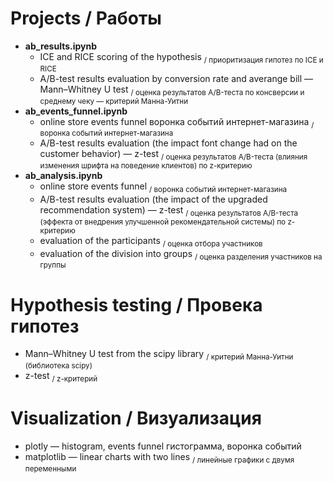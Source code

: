 # Projects / Работы
 * **ab_results.ipynb**
   * ICE and RICE scoring of the hypothesis <sub>/ приоритизация гипотез по ICE и RICE</sub>
   * A/B-test results evaluation by conversion rate and averange bill — Mann–Whitney U test <sub>/ оценка результатов A/B-теста по консверсии и среднему чеку — критерий Манна-Уитни</sub>
 * **ab_events_funnel.ipynb** 
   * online store events funnel воронка событий интернет-магазина <sub>/ воронка событий интернет-магазина</sub>
   * A/B-test results evaluation (the impact font change had on the customer behavior) — z-test <sub>/ оценка результатов A/B-теста (влияния изменения шрифта на поведение клиентов) по z-критерию </sub>
 * **ab_analysis.ipynb** 
   * online store events funnel <sub>/ воронка событий интернет-магазина </sub>
   * A/B-test results evaluation (the impact of the upgraded recommendation system) — z-test <sub>/ оценка результатов A/B-теста (эффекта от внедрения улучшенной рекомендательной системы) по z-критерию </sub>
   * evaluation of the participants <sub>/ оценка отбора участников </sub>
   * evaluation of the division into groups <sub>/ оценка разделения участников на группы </sub>
# Hypothesis testing / Провека гипотез 
 * Mann–Whitney U test from the scipy library <sub>/ критерий Манна-Уитни (библиотека scipy) </sub>
 * z-test <sub>/ z-критерий </sub>
# Visualization / Визуализация
 * plotly — histogram, events funnel </sub> гистограмма, воронка событий </sub> 
 * matplotlib — linear charts with two lines <sub>/ линейные графики с двумя переменными </sub>
